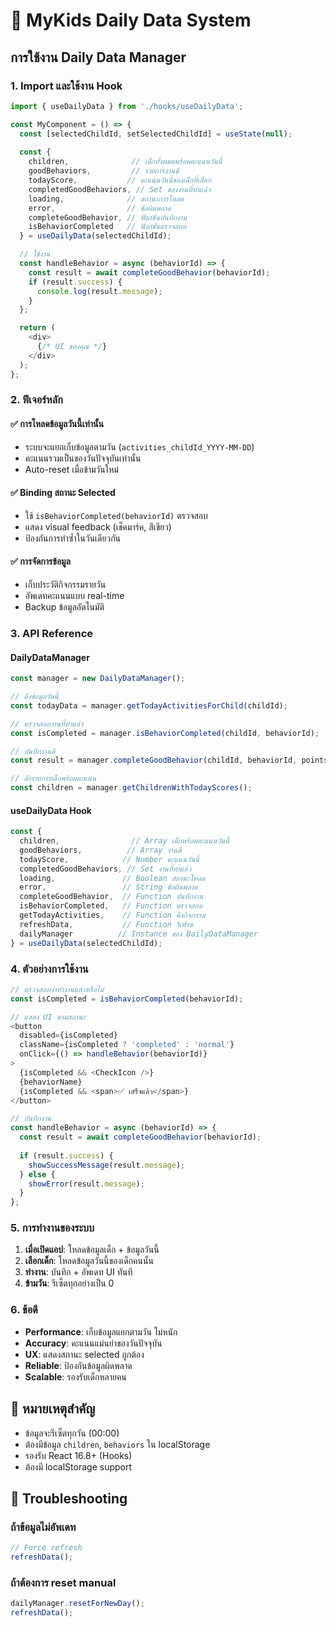 # 📅 MyKids Daily Data System

## การใช้งาน Daily Data Manager

### 1. Import และใช้งาน Hook

```javascript
import { useDailyData } from './hooks/useDailyData';

const MyComponent = () => {
  const [selectedChildId, setSelectedChildId] = useState(null);
  
  const {
    children,              // เด็กทั้งหมดพร้อมคะแนนวันนี้
    goodBehaviors,         // รายการงานดี
    todayScore,           // คะแนนวันนี้ของเด็กที่เลือก
    completedGoodBehaviors, // Set ของงานที่ทำแล้ว
    loading,              // สถานะการโหลด
    error,                // ข้อผิดพลาด
    completeGoodBehavior, // ฟังก์ชันบันทึกงาน
    isBehaviorCompleted   // ฟังก์ชันตรวจสอบ
  } = useDailyData(selectedChildId);

  // ใช้งาน
  const handleBehavior = async (behaviorId) => {
    const result = await completeGoodBehavior(behaviorId);
    if (result.success) {
      console.log(result.message);
    }
  };

  return (
    <div>
      {/* UI ของคุณ */}
    </div>
  );
};
```

### 2. ฟีเจอร์หลัก

#### ✅ การโหลดข้อมูลวันนี้เท่านั้น
- ระบบจะแยกเก็บข้อมูลตามวัน (`activities_childId_YYYY-MM-DD`)
- คะแนนรวมเป็นของวันปัจจุบันเท่านั้น
- Auto-reset เมื่อข้ามวันใหม่

#### ✅ Binding สถานะ Selected
- ใช้ `isBehaviorCompleted(behaviorId)` ตรวจสอบ
- แสดง visual feedback (เช็คมาร์ค, สีเขียว)
- ป้องกันการทำซ้ำในวันเดียวกัน

#### ✅ การจัดการข้อมูล
- เก็บประวัติกิจกรรมรายวัน
- อัพเดทคะแนนแบบ real-time
- Backup ข้อมูลอัตโนมัติ

### 3. API Reference

#### DailyDataManager

```javascript
const manager = new DailyDataManager();

// ดึงข้อมูลวันนี้
const todayData = manager.getTodayActivitiesForChild(childId);

// ตรวจสอบงานที่ทำแล้ว
const isCompleted = manager.isBehaviorCompleted(childId, behaviorId);

// บันทึกงานดี
const result = manager.completeGoodBehavior(childId, behaviorId, points, name);

// ดึงรายการเด็กพร้อมคะแนน
const children = manager.getChildrenWithTodayScores();
```

#### useDailyData Hook

```javascript
const {
  children,                // Array เด็กพร้อมคะแนนวันนี้
  goodBehaviors,          // Array งานดี
  todayScore,            // Number คะแนนวันนี้
  completedGoodBehaviors, // Set งานที่ทำแล้ว
  loading,               // Boolean สถานะโหลด
  error,                 // String ข้อผิดพลาด
  completeGoodBehavior,  // Function บันทึกงาน
  isBehaviorCompleted,   // Function ตรวจสอบ
  getTodayActivities,    // Function ดึงกิจกรรม
  refreshData,           // Function รีเฟรช
  dailyManager          // Instance ของ DailyDataManager
} = useDailyData(selectedChildId);
```

### 4. ตัวอย่างการใช้งาน

```javascript
// ตรวจสอบว่าทำงานแล้วหรือไม่
const isCompleted = isBehaviorCompleted(behaviorId);

// แสดง UI ตามสถานะ
<button
  disabled={isCompleted}
  className={isCompleted ? 'completed' : 'normal'}
  onClick={() => handleBehavior(behaviorId)}
>
  {isCompleted && <CheckIcon />}
  {behaviorName}
  {isCompleted && <span>✅ เสร็จแล้ว</span>}
</button>

// บันทึกงาน
const handleBehavior = async (behaviorId) => {
  const result = await completeGoodBehavior(behaviorId);
  
  if (result.success) {
    showSuccessMessage(result.message);
  } else {
    showError(result.message);
  }
};
```

### 5. การทำงานของระบบ

1. **เมื่อเปิดแอป**: โหลดข้อมูลเด็ก + ข้อมูลวันนี้
2. **เลือกเด็ก**: โหลดข้อมูลวันนี้ของเด็กคนนั้น
3. **ทำงาน**: บันทึก + อัพเดท UI ทันที
4. **ข้ามวัน**: รีเซ็ตทุกอย่างเป็น 0

### 6. ข้อดี

- **Performance**: เก็บข้อมูลแยกตามวัน ไม่หนัก
- **Accuracy**: คะแนนแม่นยำของวันปัจจุบัน  
- **UX**: แสดงสถานะ selected ถูกต้อง
- **Reliable**: ป้องกันข้อมูลผิดพลาด
- **Scalable**: รองรับเด็กหลายคน

## 🚨 หมายเหตุสำคัญ

- ข้อมูลจะรีเซ็ตทุกวัน (00:00)
- ต้องมีข้อมูล `children`, `behaviors` ใน localStorage
- รองรับ React 16.8+ (Hooks)
- ต้องมี localStorage support

## 🔧 Troubleshooting

### ถ้าข้อมูลไม่อัพเดท
```javascript
// Force refresh
refreshData();
```

### ถ้าต้องการ reset manual
```javascript
dailyManager.resetForNewDay();
refreshData();
```
